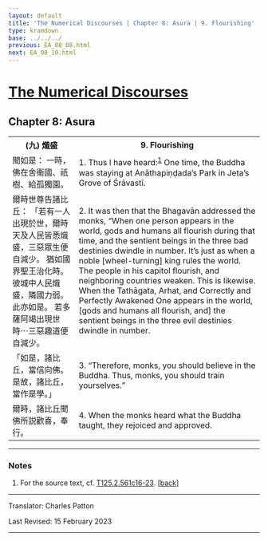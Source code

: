 ```yaml
---
layout: default
title: 'The Numerical Discourses | Chapter 8: Asura | 9. Flourishing'
type: kramdown
base: ../../../
previous: EA_08_08.html
next: EA_08_10.html
---
```


<h1><a href='../index.html'>The Numerical Discourses</a></h1>
<h2>Chapter 8: Asura</h2>

<table class="trans">
  <th class='ch'>(九) 熾盛</th>
  <th class='en'>9. Flourishing</th>
  <tr>
    <td class='ch' title='T125.2.561c16'>聞如是： 一時，佛在舍衞國、祇樹、給孤獨園。</td>
    <td id='p1'>1. Thus I have heard:<sup id="ref1"><a href="#n1">1</a></sup> One time, the Buddha was staying at Anāthapiṇḍada’s Park in Jeta’s Grove of Śrāvastī.</td>
  </tr>
  <tr>
    <td class='ch' title='T125.2.561c17'>爾時世尊告諸比丘： 「若有一人出現於世，爾時天及人民皆悉熾盛，三惡眾生便自減少。 猶如國界聖王治化時。 彼城中人民熾盛，隣國力弱。 此亦如是。 若多薩阿竭出現世時⋯三惡趣道便自減少。</td>
    <td id='p2'>2. It was then that the Bhagavān addressed the monks, “When one person appears in the world, gods and humans all flourish during that time, and the sentient beings in the three bad destinies dwindle in number. It’s just as when a noble [wheel-turning] king rules the world. The people in his capitol flourish, and neighboring countries weaken. This is likewise. When the Tathāgata, Arhat, and Correctly and Perfectly Awakened One appears in the world, [gods and humans all flourish, and] the sentient beings in the three evil destinies dwindle in number.</td>
  </tr>
  <tr>
    <td class='ch' title='T125.2.561c21'>「如是，諸比丘，當信向佛。 是故，諸比丘，當作是學。」</td>
    <td id='p3'>3. “Therefore, monks, you should believe in the Buddha. Thus, monks, you should train yourselves.”</td>
  </tr>
  <tr>
    <td class='ch' title='T125.2.561c22'>爾時，諸比丘聞佛所説歡喜，奉行。</td>
    <td id='p4'>4. When the monks heard what the Buddha taught, they rejoiced and approved.</td>
  </tr>
</table>

<hr/>

<h3 id="notes">Notes</h3>

<ol class="notes-list">
<li id="n1"><p>For the source text, cf. <a href="https://cbetaonline.dila.edu.tw/zh/T02n0125_p0561c16" target="_blank">T125.2.561c16-23</a>. [<a href="#ref1">back</a>]</p></li>
</ol>
<hr/>

<p class="translator">Translator: Charles Patton</p>
<p class='revised'>Last Revised: 15 February 2023</p>

<hr/>